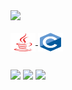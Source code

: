 <div>
  <a href="https://github.com/taezord">
   <img height="180em" src="https://github-readme-stats.vercel.app/api/top-langs/?username=taezord&layout=compact&langs_count=7&theme=dark"/>
</div>

  <div style="display: inline_block"><br>
  <img align="center" alt="7433-J" height="30" width="40" src="https://raw.githubusercontent.com/devicons/devicon/master/icons/java/java-plain.svg">
  <img align="center" alt="7433-C" height="30" width="40" src="https://raw.githubusercontent.com/devicons/devicon/master/icons/c/c-original.svg">
</div>

  
  ##
 
<div> 
  
   <a href="https://steamcommunity.com/id/taezord" target="_blank"><img src="https://img.shields.io/badge/Steam-4F4F4F?style=for-the-badge&logo=steam&logoColor=white" target="_blank"></a>
  <a href="https://instagram.com/taezord" target="_blank"><img src="https://img.shields.io/badge/-Instagram-%23E4405F?style=for-the-badge&logo=instagram&logoColor=white" target="_blank"></a>
 	<a href="https://www.linkedin.com/in/taiane-soler" target="_blank"><img src="https://img.shields.io/badge/-LinkedIn-%230077B5?style=for-the-badge&logo=linkedin&logoColor=white" target="_blank"></a> 
 

 
</div>

